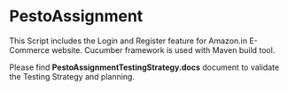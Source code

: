 # PestoAssignment
This Script includes the Login and Register feature for Amazon.in E- Commerce website.
Cucumber framework is used with Maven build tool.

Please find **PestoAssignmentTestingStrategy.docs** document to validate the Testing Strategy and planning.
